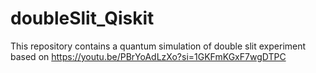 # doubleSlit_Qiskit
This repository contains a quantum simulation of double slit experiment based on https://youtu.be/PBrYoAdLzXo?si=1GKFmKGxF7wgDTPC
